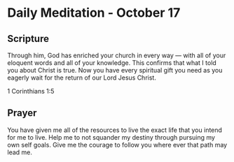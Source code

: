 # Daily Meditation - October 17

## Scripture

Through him, God has enriched your church in every way — with all of your eloquent words and all of
your knowledge.  This confirms that what I told you about Christ is true.  Now you have every
spiritual gift you need as you eagerly wait for the return of our Lord Jesus Christ.  

1 Corinthians 1:5


## Prayer

You have given me all of the resources to live the exact life that you intend for me to live.
Help me to not squander my destiny through pursuing my own self goals.  Give me the courage to
follow you where ever that path may lead me.

